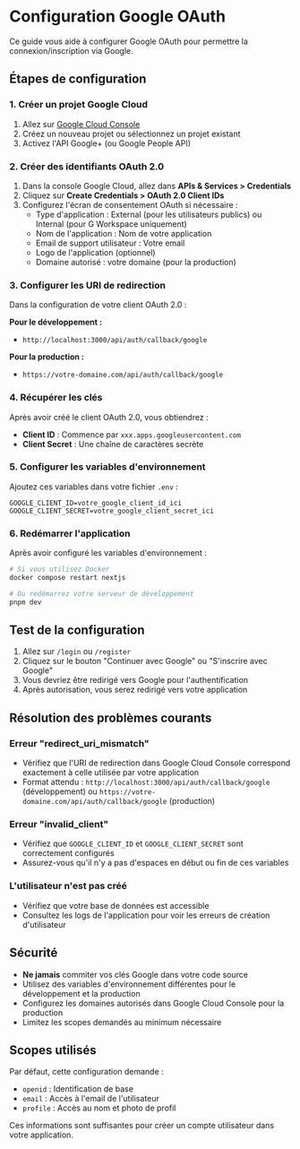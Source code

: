 # Configuration Google OAuth

Ce guide vous aide à configurer Google OAuth pour permettre la connexion/inscription via Google.

## Étapes de configuration

### 1. Créer un projet Google Cloud

1. Allez sur [Google Cloud Console](https://console.cloud.google.com/)
2. Créez un nouveau projet ou sélectionnez un projet existant
3. Activez l'API Google+ (ou Google People API)

### 2. Créer des identifiants OAuth 2.0

1. Dans la console Google Cloud, allez dans **APIs & Services > Credentials**
2. Cliquez sur **Create Credentials > OAuth 2.0 Client IDs**
3. Configurez l'écran de consentement OAuth si nécessaire :
   - Type d'application : External (pour les utilisateurs publics) ou Internal (pour G Workspace uniquement)
   - Nom de l'application : Nom de votre application
   - Email de support utilisateur : Votre email
   - Logo de l'application (optionnel)
   - Domaine autorisé : votre domaine (pour la production)

### 3. Configurer les URI de redirection

Dans la configuration de votre client OAuth 2.0 :

**Pour le développement :**
- `http://localhost:3000/api/auth/callback/google`

**Pour la production :**
- `https://votre-domaine.com/api/auth/callback/google`

### 4. Récupérer les clés

Après avoir créé le client OAuth 2.0, vous obtiendrez :
- **Client ID** : Commence par `xxx.apps.googleusercontent.com`
- **Client Secret** : Une chaîne de caractères secrète

### 5. Configurer les variables d'environnement

Ajoutez ces variables dans votre fichier `.env` :

```env
GOOGLE_CLIENT_ID=votre_google_client_id_ici
GOOGLE_CLIENT_SECRET=votre_google_client_secret_ici
```

### 6. Redémarrer l'application

Après avoir configuré les variables d'environnement :

```bash
# Si vous utilisez Docker
docker compose restart nextjs

# Ou redémarrez votre serveur de développement
pnpm dev
```

## Test de la configuration

1. Allez sur `/login` ou `/register`
2. Cliquez sur le bouton "Continuer avec Google" ou "S'inscrire avec Google"
3. Vous devriez être redirigé vers Google pour l'authentification
4. Après autorisation, vous serez redirigé vers votre application

## Résolution des problèmes courants

### Erreur "redirect_uri_mismatch"
- Vérifiez que l'URI de redirection dans Google Cloud Console correspond exactement à celle utilisée par votre application
- Format attendu : `http://localhost:3000/api/auth/callback/google` (développement) ou `https://votre-domaine.com/api/auth/callback/google` (production)

### Erreur "invalid_client"
- Vérifiez que `GOOGLE_CLIENT_ID` et `GOOGLE_CLIENT_SECRET` sont correctement configurés
- Assurez-vous qu'il n'y a pas d'espaces en début ou fin de ces variables

### L'utilisateur n'est pas créé
- Vérifiez que votre base de données est accessible
- Consultez les logs de l'application pour voir les erreurs de création d'utilisateur

## Sécurité

- **Ne jamais** commiter vos clés Google dans votre code source
- Utilisez des variables d'environnement différentes pour le développement et la production
- Configurez les domaines autorisés dans Google Cloud Console pour la production
- Limitez les scopes demandés au minimum nécessaire

## Scopes utilisés

Par défaut, cette configuration demande :
- `openid` : Identification de base
- `email` : Accès à l'email de l'utilisateur
- `profile` : Accès au nom et photo de profil

Ces informations sont suffisantes pour créer un compte utilisateur dans votre application.